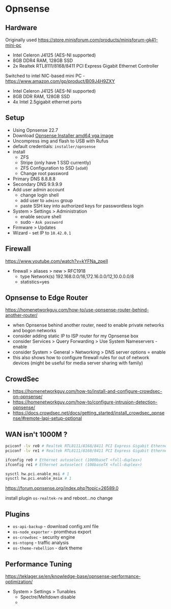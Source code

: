 # Opnsense

## Hardware

Originally used https://store.minisforum.com/products/minisforum-gk41-mini-pc

- Intel Celeron J4125 (AES-NI supported)
- 8GB DDR4 RAM, 128GB SSD
- 2x Realtek RTL8111/8168/8411 PCI Express Gigabit Ethernet Controller

Switched to intel NIC-based mini PC - https://www.amazon.com/gp/product/B09J4H9ZXY

- Intel Celeron J4125 (AES-NI supported)
- 8GB DDR RAM, 128GB SSD
- 4x Intel 2.5gigabit ethernet ports

## Setup

- Using Opnsense 22.7
- Download [Opnsense Installer amd64 vga image](https://opnsense.org/download/)
- Uncompress img and flash to USB with Rufus
- default credentials: `installer/opnsense`
- install
  - ZFS
  - Stripe (only have 1 SSD currently)
  - ZFS Configuration to SSD (`ada0`)
  - Change root password
- Primary DNS 8.8.8.8
- Secondary DNS 9.9.9.9
- Add user admin account
  - change login shell
  - add user to `admins` group
  - paste SSH key into authorized keys for passwordless login
- System > Settings > Administration
  - enable secure shell
  - sudo - `Ask password`
- Firmware > Updates
- Wizard - set IP to `10.42.0.1`

## Firewall

https://www.youtube.com/watch?v=kYFNa_zpeII

- firewall > aliases > new > RFC1918
  - type Network(s) 192.168.0.0/16,172.16.0.0/12,10.0.0.0/8
  - statistics=yes

## Opnsense to Edge Router

https://homenetworkguy.com/how-to/use-opnsense-router-behind-another-router/

- when Opnsense behind another router, need to enable private networks and bogon networks
- consider adding static IP to ISP router for my Opnsense box
- consider Services > Query Forwarding > Use System Nameservers - enable
- consider System > General > Networking > DNS server options = enable
- this also shows how to configure firewall rules for out of network devices (might be useful for media server sharing with family)

## CrowdSec

- https://homenetworkguy.com/how-to/install-and-configure-crowdsec-on-opnsense/
- https://homenetworkguy.com/how-to/configure-intrusion-detection-opnsense/
- https://docs.crowdsec.net/docs/getting_started/install_crowdsec_opnsense/#remote-lapi-setup-optional

## WAN isn't 1000M ?

```sh
pciconf -lv re0 # Realtek RTL8111/8168/8411 PCI Express Gigabit Ethernet Controller
pciconf -lv re1 # Realtek RTL8111/8168/8411 PCI Express Gigabit Ethernet Controller

ifconfig re0 # Ethernet autoselect (1000baseT <full-duplex>)
ifconfig re1 # Ethernet autoselect (100baseTX <full-duplex>)

sysctl hw.pci.enable_msi # 1
sysctl hw.pci.enable_msix # 1
```

https://forum.opnsense.org/index.php?topic=26589.0

install plugin `os-realtek-re` and reboot...no change

## Plugins

- `os-api-backup` - download config.xml file
- `os-node_exporter` - promtheus export
- `os-crowdsec` - security engine
- `os-ntopng` - traffic analysis
- `os-theme-rebellion` - dark theme

## Performance Tuning

https://teklager.se/en/knowledge-base/opnsense-performance-optimization/

- System > Settings > Tunables
  - Spectre/Meltdown disable
  - 